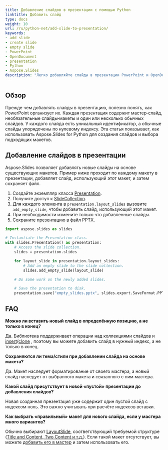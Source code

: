 ```yaml
---
title: Добавление слайдов в презентации с помощью Python
linktitle: Добавить слайд
type: docs
weight: 10
url: /ru/python-net/add-slide-to-presentation/
keywords:
- add slide
- create slide
- empty slide
- PowerPoint
- OpenDocument
- presentation
- Python
- Aspose.Slides
description: "Легко добавляйте слайды в презентации PowerPoint и OpenDocument с помощью Aspose.Slides for Python via .NET — бесшовное и эффективное вставление слайдов за секунды."
---
```


## **Обзор**

Прежде чем добавлять слайды в презентацию, полезно понять, как PowerPoint организует их. Каждая презентация содержит мастер‑слайд, необязательные слайды‑макеты и один или несколько обычных слайдов. У каждого слайда есть уникальный идентификатор, а обычные слайды упорядочены по нулевому индексу. Эта статья показывает, как использовать Aspose.Slides for Python для создания слайдов и выбора подходящих макетов.

## **Добавление слайдов в презентации**

Aspose.Slides позволяет добавлять новые слайды на основе существующих макетов. Пример ниже проходит по каждому макету в презентации, добавляет слайд, использующий этот макет, и затем сохраняет файл.

1. Создайте экземпляр класса [Presentation](https://reference.aspose.com/slides/python-net/aspose.slides/presentation/).
2. Получите доступ к [SlideCollection](https://reference.aspose.com/slides/python-net/aspose.slides/slidecollection/).
3. Для каждого элемента в `presentation.layout_slides` вызовите `add_empty_slide`, чтобы добавить слайд, использующий этот макет.
4. При необходимости измените только что добавленные слайды.
5. Сохраните презентацию в файл PPTX.

```py
import aspose.slides as slides

# Instantiate the Presentation class.
with slides.Presentation() as presentation:
    # Access the slide collection.
    slides = presentation.slides

    for layout_slide in presentation.layout_slides:
        # Add an empty slide to the slide collection.
        slides.add_empty_slide(layout_slide)

    # Do some work on the newly added slides.

    # Save the presentation to disk.
    presentation.save("empty_slides.pptx", slides.export.SaveFormat.PPTX)
```

## **FAQ**

**Можно ли вставить новый слайд в определённую позицию, а не только в конец?**

Да. Библиотека поддерживает операции над коллекциями слайдов и [insert](https://reference.aspose.com/slides/python-net/aspose.slides/slidecollection/insert_empty_slide/)/[clone](https://reference.aspose.com/slides/python-net/aspose.slides/slidecollection/insert_clone/) , поэтому вы можете добавить слайд в нужный индекс, а не только в конец.

**Сохраняются ли тема/стили при добавлении слайда на основе макета?**

Да. Макет наследует форматирование от своего мастера, а новый слайд наследует от выбранного макета и связанного с ним мастера.

**Какой слайд присутствует в новой «пустой» презентации до добавления слайдов?**

Новая созданная презентация уже содержит один пустой слайд с индексом ноль. Это важно учитывать при расчёте индексов вставки.

**Как выбрать «правильный» макет для нового слайда, если у мастера много вариантов?**

Обычно выбирают [LayoutSlide](https://reference.aspose.com/slides/python-net/aspose.slides/layoutslide/), соответствующий требуемой структуре ([Title and Content, Two Content и т.д.](https://reference.aspose.com/slides/python-net/aspose.slides/slidelayouttype/)). Если такой макет отсутствует, вы можете [добавить его в мастер](/slides/ru/python-net/slide-layout/) и затем использовать его.